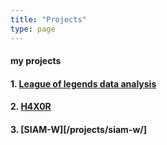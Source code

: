 ```yaml
---
title: "Projects"
type: page
---
```



#### my projects

#### 1. [League of legends data analysis](/projects/lda/)

#### 2. [H4X0R](/projects/h4x0r/)

#### 3. [SIAM-W][/projects/siam-w/]
